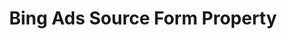 ---
# -------------------------- #
#        CONTENT TYPE        #
# -------------------------- #

product-type: "connect"
content-type: "api-form"
form-type: "source"
key: "source-form-properties-bing-ads-object"


# -------------------------- #
#        OBJECT INFO         #
# -------------------------- #

title: "Bing Ads Source Form Property"
api-type: "platform.bing-ads"
display-name: "Bing Ads"

source-type: "saas"
docs-name: "bing-ads"

description: ""


# -------------------------- #
#      OBJECT ATTRIBUTES     #
# -------------------------- #

uses-start-date: true
---